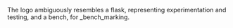 The logo ambiguously resembles a flask, representing experimentation and testing, and a bench, for _bench_marking.
